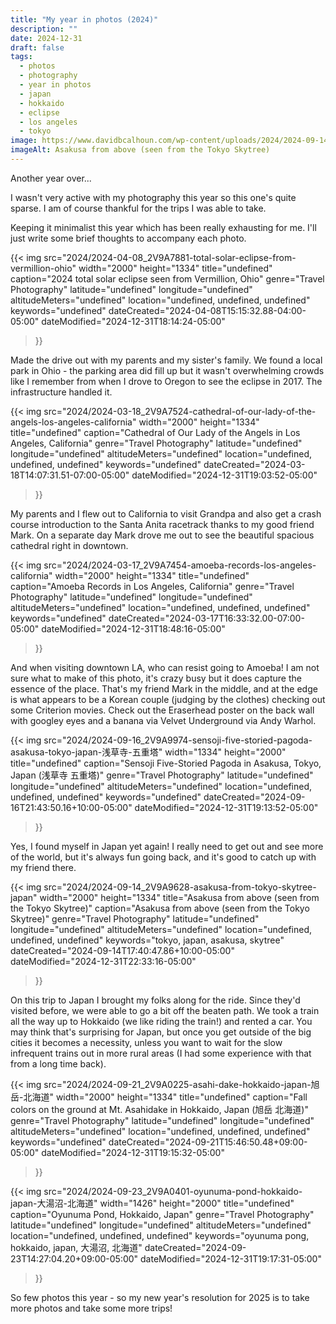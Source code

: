 ```yaml
---
title: "My year in photos (2024)"
description: ""
date: 2024-12-31
draft: false
tags:
  - photos
  - photography
  - year in photos
  - japan
  - hokkaido
  - eclipse
  - los angeles
  - tokyo
image: https://www.davidbcalhoun.com/wp-content/uploads/2024/2024-09-14_2V9A9628-asakusa-from-tokyo-skytree-japan-2000px-resize.jpeg
imageAlt: Asakusa from above (seen from the Tokyo Skytree)
---
```


Another year over...

I wasn't very active with my photography this year so this one's quite sparse.  I am of course thankful for the trips I was able to take.

Keeping it minimalist this year which has been really exhausting for me.  I'll just write some brief thoughts to accompany each photo.


{{< img
    src="2024/2024-04-08_2V9A7881-total-solar-eclipse-from-vermillion-ohio"
    width="2000"
    height="1334"
    title="undefined"
    caption="2024 total solar eclipse seen from Vermillion, Ohio"
    genre="Travel Photography"
    latitude="undefined"
    longitude="undefined"
    altitudeMeters="undefined"
    location="undefined, undefined, undefined"
    keywords="undefined"
    dateCreated="2024-04-08T15:15:32.88-04:00-05:00"
    dateModified="2024-12-31T18:14:24-05:00"
>}}

Made the drive out with my parents and my sister's family.  We found a local park in Ohio - the parking area did fill up but it wasn't overwhelming crowds like I remember from when I drove to Oregon to see the eclipse in 2017.  The infrastructure handled it.

{{< img
    src="2024/2024-03-18_2V9A7524-cathedral-of-our-lady-of-the-angels-los-angeles-california"
    width="2000"
    height="1334"
    title="undefined"
    caption="Cathedral of Our Lady of the Angels in Los Angeles, California"
    genre="Travel Photography"
    latitude="undefined"
    longitude="undefined"
    altitudeMeters="undefined"
    location="undefined, undefined, undefined"
    keywords="undefined"
    dateCreated="2024-03-18T14:07:31.51-07:00-05:00"
    dateModified="2024-12-31T19:03:52-05:00"
>}}

My parents and I flew out to California to visit Grandpa and also get a crash course introduction to the Santa Anita racetrack thanks to my good friend Mark.  On a separate day Mark drove me out to see the beautiful spacious cathedral right in downtown.

{{< img
    src="2024/2024-03-17_2V9A7454-amoeba-records-los-angeles-california"
    width="2000"
    height="1334"
    title="undefined"
    caption="Amoeba Records in Los Angeles, California"
    genre="Travel Photography"
    latitude="undefined"
    longitude="undefined"
    altitudeMeters="undefined"
    location="undefined, undefined, undefined"
    keywords="undefined"
    dateCreated="2024-03-17T16:33:32.00-07:00-05:00"
    dateModified="2024-12-31T18:48:16-05:00"
>}}

And when visiting downtown LA, who can resist going to Amoeba!  I am not sure what to make of this photo, it's crazy busy but it does capture the essence of the place.  That's my friend Mark in the middle, and at the edge is what appears to be a Korean couple (judging by the clothes) checking out some Criterion movies.  Check out the Eraserhead poster on the back wall with googley eyes and a banana via Velvet Underground via Andy Warhol.


{{< img
    src="2024/2024-09-16_2V9A9974-sensoji-five-storied-pagoda-asakusa-tokyo-japan-浅草寺-五重塔"
    width="1334"
    height="2000"
    title="undefined"
    caption="Sensoji Five-Storied Pagoda in Asakusa, Tokyo, Japan (浅草寺 五重塔)"
    genre="Travel Photography"
    latitude="undefined"
    longitude="undefined"
    altitudeMeters="undefined"
    location="undefined, undefined, undefined"
    keywords="undefined"
    dateCreated="2024-09-16T21:43:50.16+10:00-05:00"
    dateModified="2024-12-31T19:13:52-05:00"
>}}

Yes, I found myself in Japan yet again!  I really need to get out and see more of the world, but it's always fun going back, and it's good to catch up with my friend there.

{{< img
    src="2024/2024-09-14_2V9A9628-asakusa-from-tokyo-skytree-japan"
    width="2000"
    height="1334"
    title="Asakusa from above (seen from the Tokyo Skytree)"
    caption="Asakusa from above (seen from the Tokyo Skytree)"
    genre="Travel Photography"
    latitude="undefined"
    longitude="undefined"
    altitudeMeters="undefined"
    location="undefined, undefined, undefined"
    keywords="tokyo, japan, asakusa, skytree"
    dateCreated="2024-09-14T17:40:47.86+10:00-05:00"
    dateModified="2024-12-31T22:33:16-05:00"
>}}

On this trip to Japan I brought my folks along for the ride.  Since they'd visited before, we were able to go a bit off the beaten path.  We took a train all the way up to Hokkaido (we like riding the train!) and rented a car.  You may think that's surprising for Japan, but once you get outside of the big cities it becomes a necessity, unless you want to wait for the slow infrequent trains out in more rural areas (I had some experience with that from a long time back).


{{< img
    src="2024/2024-09-21_2V9A0225-asahi-dake-hokkaido-japan-旭岳-北海道"
    width="2000"
    height="1334"
    title="undefined"
    caption="Fall colors on the ground at Mt. Asahidake in Hokkaido, Japan (旭岳 北海道)"
    genre="Travel Photography"
    latitude="undefined"
    longitude="undefined"
    altitudeMeters="undefined"
    location="undefined, undefined, undefined"
    keywords="undefined"
    dateCreated="2024-09-21T15:46:50.48+09:00-05:00"
    dateModified="2024-12-31T19:15:32-05:00"
>}}

{{< img
    src="2024/2024-09-23_2V9A0401-oyunuma-pond-hokkaido-japan-大湯沼-北海道"
    width="1426"
    height="2000"
    title="undefined"
    caption="Oyunuma Pond, Hokkaido, Japan"
    genre="Travel Photography"
    latitude="undefined"
    longitude="undefined"
    altitudeMeters="undefined"
    location="undefined, undefined, undefined"
    keywords="oyunuma pong, hokkaido, japan, 大湯沼, 北海道"
    dateCreated="2024-09-23T14:27:04.20+09:00-05:00"
    dateModified="2024-12-31T19:17:31-05:00"
>}}

So few photos this year - so my new year's resolution for 2025 is to take more photos and take some more trips!